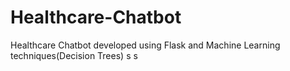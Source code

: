 # Healthcare-Chatbot
Healthcare Chatbot developed using Flask and Machine Learning techniques(Decision Trees)
s
s
